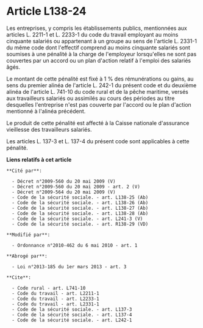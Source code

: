 # Article L138-24

Les entreprises, y compris les établissements publics, mentionnées aux articles L. 2211-1 et L. 2233-1 du code du travail
employant au moins cinquante salariés ou appartenant à un groupe au sens de l'article L. 2331-1 du même code dont l'effectif
comprend au moins cinquante salariés sont soumises à une pénalité à la charge de l'employeur lorsqu'elles ne sont pas
couvertes par un accord ou un plan d'action relatif à l'emploi des salariés âgés. 

Le montant de cette pénalité est fixé à 1 % des rémunérations ou gains, au sens du premier alinéa de l'article L. 242-1 du
présent code et du deuxième alinéa de l'article L. 741-10 du code rural et de la pêche maritime, versés aux travailleurs
salariés ou assimilés au cours des périodes au titre desquelles l'entreprise n'est pas couverte par l'accord ou le plan
d'action mentionné à l'alinéa précédent. 

Le produit de cette pénalité est affecté à la Caisse nationale d'assurance vieillesse des travailleurs salariés. 

Les articles L. 137-3 et L. 137-4 du présent code sont applicables à cette pénalité.

**Liens relatifs à cet article**

	**Cité par**:

	  - Décret n°2009-560 du 20 mai 2009 (V)
	  - Décret n°2009-560 du 20 mai 2009 - art. 2 (V)
	  - Décret n°2009-564 du 20 mai 2009 (V)
	  - Code de la sécurité sociale. - art. L138-25 (Ab)
	  - Code de la sécurité sociale. - art. L138-26 (Ab)
	  - Code de la sécurité sociale. - art. L138-27 (Ab)
	  - Code de la sécurité sociale. - art. L138-28 (Ab)
	  - Code de la sécurité sociale. - art. L241-3 (V)
	  - Code de la sécurité sociale. - art. R138-29 (VD)

	**Modifié par**:

	  - Ordonnance n°2010-462 du 6 mai 2010 - art. 1

	**Abrogé par**:

	  - Loi n°2013-185 du 1er mars 2013 - art. 3

	**Cite**:

	  - Code rural - art. L741-10
	  - Code du travail - art. L2211-1
	  - Code du travail - art. L2233-1
	  - Code du travail - art. L2331-1
	  - Code de la sécurité sociale. - art. L137-3
	  - Code de la sécurité sociale. - art. L137-4
	  - Code de la sécurité sociale. - art. L242-1
